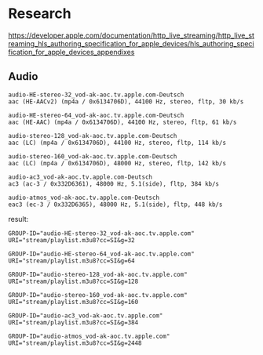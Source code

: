 # Research

<https://developer.apple.com/documentation/http_live_streaming/http_live_streaming_hls_authoring_specification_for_apple_devices/hls_authoring_specification_for_apple_devices_appendixes>

## Audio

~~~
audio-HE-stereo-32_vod-ak-aoc.tv.apple.com-Deutsch
aac (HE-AACv2) (mp4a / 0x6134706D), 44100 Hz, stereo, fltp, 30 kb/s

audio-HE-stereo-64_vod-ak-aoc.tv.apple.com-Deutsch
aac (HE-AAC) (mp4a / 0x6134706D), 44100 Hz, stereo, fltp, 61 kb/s

audio-stereo-128_vod-ak-aoc.tv.apple.com-Deutsch
aac (LC) (mp4a / 0x6134706D), 44100 Hz, stereo, fltp, 114 kb/s

audio-stereo-160_vod-ak-aoc.tv.apple.com-Deutsch
aac (LC) (mp4a / 0x6134706D), 48000 Hz, stereo, fltp, 142 kb/s

audio-ac3_vod-ak-aoc.tv.apple.com-Deutsch
ac3 (ac-3 / 0x332D6361), 48000 Hz, 5.1(side), fltp, 384 kb/s

audio-atmos_vod-ak-aoc.tv.apple.com-Deutsch
eac3 (ec-3 / 0x332D6365), 48000 Hz, 5.1(side), fltp, 448 kb/s
~~~

result:

~~~
GROUP-ID="audio-HE-stereo-32_vod-ak-aoc.tv.apple.com"
URI="stream/playlist.m3u8?cc=SI&g=32

GROUP-ID="audio-HE-stereo-64_vod-ak-aoc.tv.apple.com"
URI="stream/playlist.m3u8?cc=SI&g=64

GROUP-ID="audio-stereo-128_vod-ak-aoc.tv.apple.com"
URI="stream/playlist.m3u8?cc=SI&g=128

GROUP-ID="audio-stereo-160_vod-ak-aoc.tv.apple.com"
URI="stream/playlist.m3u8?cc=SI&g=160

GROUP-ID="audio-ac3_vod-ak-aoc.tv.apple.com"
URI="stream/playlist.m3u8?cc=SI&g=384

GROUP-ID="audio-atmos_vod-ak-aoc.tv.apple.com"
URI="stream/playlist.m3u8?cc=SI&g=2448
~~~
